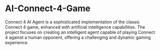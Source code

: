 # AI-Connect-4-Game
Connect 4 AI Agent is a sophisticated implementation of the classic Connect 4 game, enhanced with artificial intelligence capabilities. The project focuses on creating an intelligent agent capable of playing Connect 4 against a human opponent, offering a challenging and dynamic gaming experience.

